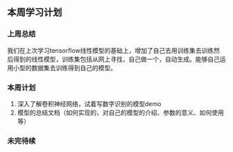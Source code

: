 ## 本周学习计划

### 上周总结

我们在上次学习tensorflow线性模型的基础上，增加了自己去用训练集去训练然后得到的线性模型，训练集包括从网上寻找，自己做一个，自动生成。能够自己运用小型的数据集去训练得到自己的模型。

### 本周计划

1. 深入了解卷积神经网络，试着写数字识别的模型demo
2. 模型的总结文档（如何实现的，对自己的模型的介绍、参数的意义、如何使用等）

### 未完待续

